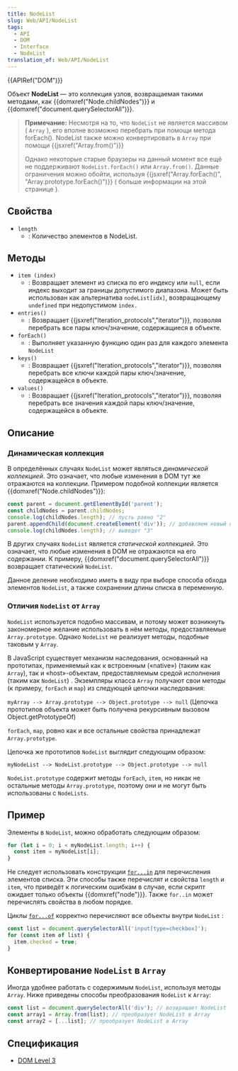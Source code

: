 ```yaml
---
title: NodeList
slug: Web/API/NodeList
tags:
  - API
  - DOM
  - Interface
  - NodeList
translation_of: Web/API/NodeList
---
```

{{APIRef("DOM")}}

Объект **NodeList** — это коллекция узлов, возвращаемая такими методами, как {{domxref("Node.childNodes")}} и {{domxref("document.querySelectorAll")}}.

> **Примечание:** Несмотря на то, что `NodeList` не является массивом ( `Array` ), его вполне возможно перебрать при помощи метода forEach(). NodeList также можно конвертировать в `Array` при помощи {{jsxref("Array.from()")}}
>
> Однако некоторые старые браузеры на данный момент все ещё не поддерживают `NodeList.forEach()` или `Array.from()`. Данные ограничения можно обойти, используя {{jsxref("Array.forEach()", "Array.prototype.forEach()")}} ( больше информации на этой странице ).

## Свойства

- `length`
  - : Количество элементов в NodeList.

## Методы

- `item (index)`
  - : Возвращает элемент из списка по его индексу или `null`, если индекс выходит за границы допустимого диапазона. Может быть использован как альтернатива `nodeList[idx]`, возвращающему `undefined` при недопустимом `index.`
- `entries()`
  - : Возвращает {{jsxref("Iteration_protocols","iterator")}}, позволяя перебрать все пары ключ/значение, содержащиеся в объекте.
- `forEach()`
  - : Выполняет указанную функцию один раз для каждого элемента `NodeList`
- `keys()`
  - : Возвращает {{jsxref("Iteration_protocols","iterator")}}, позволяя перебрать все ключи каждой пары ключ/значение, содержащейся в объекте.
- `values()`
  - : Возвращает {{jsxref("Iteration_protocols","iterator")}}, позволяя перебрать все значения каждой пары ключ/значение, содержащейся в объекте.

## Описание

### Динамическая коллекция

В определённых случаях `NodeList` может являться _динамической коллекцией_. Это означает, что любые изменения в DOM тут же отражаются на коллекции. Примером подобной коллекции является {{domxref("Node.childNodes")}}:

```js
const parent = document.getElementById('parent');
const childNodes = parent.childNodes;
console.log(childNodes.length); // пусть равно "2"
parent.appendChild(document.createElement('div')); // добавляем новый div
console.log(childNodes.length); // выведет "3"
```

В других случаях `NodeList` является _статической коллекцией_. Это означает, что любые изменения в DOM не отражаются на его содержании. К примеру, {{domxref("document.querySelectorAll")}} возвращает статический `NodeList`.

Данное деление необходимо иметь в виду при выборе способа обхода элементов `NodeList`, а также сохранении длины списка в переменную.

### Отличия `NodeList` от `Array`

`NodeList` используется подобно массивам, и потому может возникнуть закономерное желание использовать в нём методы, предоставляемые `Array.prototype`. Однако `NodeList` не реализует методы, подобные таковым у `Array`.

В JavaScript существует механизм наследования, основанный на прототипах, применяемый как к встроенным («native») (таким как `Array`), так и «host»-объектам, предоставляемым средой исполнения (таким как `NodeList`) . Экземпляры класса `Array` получают свои методы (к примеру, `forEach` и `map`) из следующей цепочки наследования:

`myArray --> Array.prototype --> Object.prototype --> null` (Цепочка прототипов объекта может быть получена рекурсивным вызовом Object.getPrototypeOf)

`forEach`, `map`, ровно как и все остальные свойства принадлежат `Array.prototype`.

Цепочка же прототипов `NodeList` выглядит следующим образом:

`myNodeList --> NodeList.prototype --> Object.prototype --> null`

`NodeList.prototype` содержит методы `forEach`, `item`, но никак не остальные методы `Array.prototype`, поэтому они и не могут быть использованы с `NodeLists`.

## Пример

Элементы в `NodeList`, можно обработать следующим образом:

```js
for (let i = 0; i < myNodeList.length; i++) {
  const item = myNodeList[i];
}
```

Не следует использовать конструкции [`for...in`](/en-US/docs/JavaScript/Reference/Statements/for...in) для перечисления элементов списка. Эти способы также перечислят и свойства `length` и `item`, что приведёт к логическим ошибкам в случае, если скрипт ожидает только объекты {{domxref("node")}}. Также `for..in` может перечислять свойства в любом порядке.

Циклы [`for...of`](/en-US/docs/JavaScript/Reference/Statements/for...of) корректно перечисляют все объекты внутри `NodeList` :

```js
const list = document.querySelectorAll('input[type=checkbox]');
for (const item of list) {
  item.checked = true;
}
```

## Конвертирование `NodeList` в `Array`

Иногда удобнее работать с содержимым `NodeList`, используя методы `Array`. Ниже приведены способы преобразования `NodeList` к `Array`:

```js
const list = document.querySelectorAll('div'); // возвращает NodeList
const array1 = Array.from(list); // преобразует NodeList в Array
const array2 = [...list]; // преобразует NodeList в Array
```

## Спецификация

- [DOM Level 3](http://www.w3.org/TR/DOM-Level-3-Core/core.html#ID-536297177)
